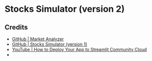 # Stocks Simulator (version 2)



## Credits

- [GitHub | Market Analyzer](https://github.com/Arseni1919/Market_Analyzer)
- [GitHub | Stocks Simulator (version 1)](https://github.com/Arseni1919/Stocks_Simulator_1)
- [YouTube | How to Deploy Your App to Streamlit Community Cloud](https://www.youtube.com/watch?v=HKoOBiAaHGg&t=44s&ab_channel=Streamlit)
- []()